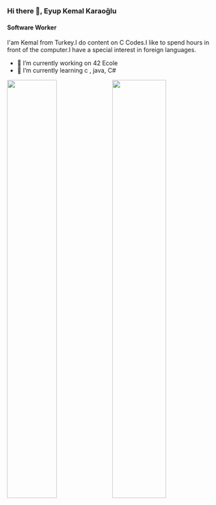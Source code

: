 ### Hi there 👋, Eyup Kemal Karaoğlu
#### Software Worker
I'am Kemal from Turkey.I do content on C Codes.I like to spend hours in front of the computer.I have a special interest in foreign languages.

- 🔭 I’m currently working on 42 Ecole  
- 🌱 I’m currently learning c , java, C#


 <img width="48%" img height = "50%" src="https://github-readme-stats.vercel.app/api?username=eyupkemal&show_icons=true&theme=tokyonight" /> <img width="50%" src="https://github-readme-streak-stats.herokuapp.com/?user=eyupkemal&theme=tokyonight" />
